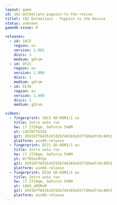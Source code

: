 ```yaml
---
layout: game
id: 102-dalmatians-puppies-to-the-rescue
titlel: 102 Dalmatians - Puppies to the Rescue
status: unknown
gamedb-issue: 0

releases:
  - id: 1AC5
    region: us
    version: 1.001
    discs: 1
    medium: gdrom
  - id: DF21
    region: eu
    version: 1.000
    discs: 1
    medium: gdrom
  - id: EE38
    region: eu
    version: 1.000
    discs: 1
    medium: gdrom

videos:
  - fingerprint: 1AC5 GD-ROM1/1 us
    title: Intro auto run
    hw: i7 2720qm, GeForce 540M
    yt: L0STN7YG3SE
    git: d59197f84353d7d2b746383e9277d9ed7c8c4053
    platform: win86-release
  - fingerprint: DF21 GD-ROM1/1 eu
    title: Intro auto run
    hw: i7 2720qm, GeForce 540M
    yt: WrTN3ucMfgk
    git: d59197f84353d7d2b746383e9277d9ed7c8c4053
    platform: win86-release
  - fingerprint: EE38 GD-ROM1/1 eu
    title: Intro auto run
    hw: i7 2720qm, GeForce 540M
    yt: tAb9_xMIRuM
    git: d59197f84353d7d2b746383e9277d9ed7c8c4053
    platform: win86-release
---
```

